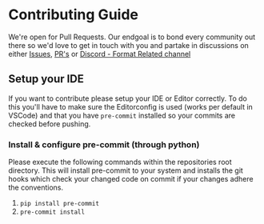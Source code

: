 # Contributing Guide
We're open for Pull Requests.
Our endgoal is to bond every community out there so we'd love to get in touch with you and partake in discussions on either [Issues](https://github.com/UltraStar-Deluxe/format/issues), [PR's](https://github.com/UltraStar-Deluxe/format/pulls) or [Discord - Format Related channel](https://discord.gg/tNEXZw2QJX)

## Setup your IDE
If you want to contribute please setup your IDE or Editor correctly.
To do this you'll have to make sure the Editorconfig is used (works per default in VSCode) and that you have `pre-commit` installed so your commits are checked before pushing.

### Install & configure pre-commit (through python)
Please execute the following commands within the repositories root directory.
This will install pre-commit to your system and installs the git hooks which check your changed code on commit if your changes adhere the conventions.
1. `pip install pre-commit`
2. `pre-commit install`
